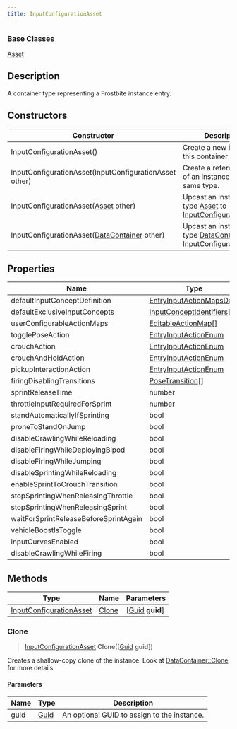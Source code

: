 ```yaml
---
title: InputConfigurationAsset
---
```

### Base Classes

[Asset](Asset)

## Description

A container type representing a Frostbite instance entry.

## Constructors

| Constructor                                                                        | Description                                                                                                                           |
| ---------------------------------------------------------------------------------- | ------------------------------------------------------------------------------------------------------------------------------------- |
| InputConfigurationAsset()                                                          | Create a new instance of this container type.                                                                                         |
| InputConfigurationAsset(InputConfigurationAsset other)                             | Create a reference copy of an instance of the same type.                                                                              |
| InputConfigurationAsset([Asset](Asset) other)                                      | Upcast an instance of type [Asset](Asset) to [InputConfigurationAsset](InputConfigurationAsset).                                      |
| InputConfigurationAsset([DataContainer](/vext/ref/shared/class/datacontainer) other) | Upcast an instance of type [DataContainer](/vext/ref/shared/class/datacontainer) to [InputConfigurationAsset](InputConfigurationAsset). |

## Properties

| Name                                  | Type                                                   | Description |
| ------------------------------------- | ------------------------------------------------------ | ----------- |
| defaultInputConceptDefinition         | [EntryInputActionMapsData](EntryInputActionMapsData)   |             |
| defaultExclusiveInputConcepts         | [InputConceptIdentifiers](InputConceptIdentifiers)\[\] |             |
| userConfigurableActionMaps            | [EditableActionMap](EditableActionMap)\[\]             |             |
| togglePoseAction                      | [EntryInputActionEnum](EntryInputActionEnum)           |             |
| crouchAction                          | [EntryInputActionEnum](EntryInputActionEnum)           |             |
| crouchAndHoldAction                   | [EntryInputActionEnum](EntryInputActionEnum)           |             |
| pickupInteractionAction               | [EntryInputActionEnum](EntryInputActionEnum)           |             |
| firingDisablingTransitions            | [PoseTransition](PoseTransition)\[\]                   |             |
| sprintReleaseTime                     | number                                                 |             |
| throttleInputRequiredForSprint        | number                                                 |             |
| standAutomaticallyIfSprinting         | bool                                                   |             |
| proneToStandOnJump                    | bool                                                   |             |
| disableCrawlingWhileReloading         | bool                                                   |             |
| disableFiringWhileDeployingBipod      | bool                                                   |             |
| disableFiringWhileJumping             | bool                                                   |             |
| disableSprintingWhileReloading        | bool                                                   |             |
| enableSprintToCrouchTransition        | bool                                                   |             |
| stopSprintingWhenReleasingThrottle    | bool                                                   |             |
| stopSprintingWhenReleasingSprint      | bool                                                   |             |
| waitForSprintReleaseBeforeSprintAgain | bool                                                   |             |
| vehicleBoostIsToggle                  | bool                                                   |             |
| inputCurvesEnabled                    | bool                                                   |             |
| disableCrawlingWhileFiring            | bool                                                   |             |

## Methods

| Type                                               | Name            | Parameters                                     |
| -------------------------------------------------- | --------------- | ---------------------------------------------- |
| [InputConfigurationAsset](InputConfigurationAsset) | [Clone](#clone) | \[[Guid](/vext/ref/shared/class/guid) **guid**\] |

### Clone

> [InputConfigurationAsset](InputConfigurationAsset) **Clone**(\[[Guid](/vext/ref/shared/class/guid) **guid**\])

Creates a shallow-copy clone of the instance. Look at [DataContainer::Clone](/vext/ref/shared/class/datacontainer#clone) for more details.

#### Parameters

| Name | Type         | Description                                 |
| ---- | ------------ | ------------------------------------------- |
| guid | [Guid](Guid) | An optional GUID to assign to the instance. |
